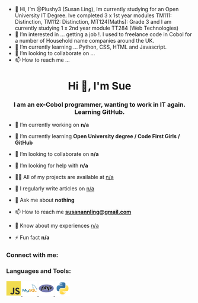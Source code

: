 - 👋 Hi, I’m @Plushy3 (Susan Ling), Im currently studying for an Open University IT Degree. Ive completed 3 x 1st year modules TM111: Distinction, TM112: Distinction, MT124(Maths): Grade 3 and I am currently studying 1 x 2nd year module TT284 (Web Technologies)
- 👀 I’m interested in ... getting a job !. I used to freelance code in Cobol for a number of Household name companies around the UK.
- 🌱 I’m currently learning ... Python, CSS, HTML and Javascript.
- 💞️ I’m looking to collaborate on ...
- 📫 How to reach me ...

<!---
Plushy3/Plushy3 is a ✨ special ✨ repository because its `README.md` (this file) appears on your GitHub profile.
You can click the Preview link to take a look at your changes.
--->



<h1 align="center">Hi 👋, I'm Sue</h1>
<h3 align="center">I am an ex-Cobol programmer, wanting to work in IT again. Learning GitHub.</h3>

- 🔭 I’m currently working on **n/a**

- 🌱 I’m currently learning **Open University degree / Code First Girls / GitHub**

- 👯 I’m looking to collaborate on **n/a**

- 🤝 I’m looking for help with **n/a**

- 👨‍💻 All of my projects are available at [n/a](n/a)

- 📝 I regularly write articles on [n/a](n/a)

- 💬 Ask me about **nothing**

- 📫 How to reach me **susanannling@gmail.com**

- 📄 Know about my experiences [n/a](n/a)

- ⚡ Fun fact **n/a**

<h3 align="left">Connect with me:</h3>
<p align="left">
</p>

<h3 align="left">Languages and Tools:</h3>
<p align="left"> <a href="https://developer.mozilla.org/en-US/docs/Web/JavaScript" target="_blank" rel="noreferrer"> <img src="https://raw.githubusercontent.com/devicons/devicon/master/icons/javascript/javascript-original.svg" alt="javascript" width="40" height="40"/> </a> <a href="https://www.mysql.com/" target="_blank" rel="noreferrer"> <img src="https://raw.githubusercontent.com/devicons/devicon/master/icons/mysql/mysql-original-wordmark.svg" alt="mysql" width="40" height="40"/> </a> <a href="https://www.php.net" target="_blank" rel="noreferrer"> <img src="https://raw.githubusercontent.com/devicons/devicon/master/icons/php/php-original.svg" alt="php" width="40" height="40"/> </a> <a href="https://www.python.org" target="_blank" rel="noreferrer"> <img src="https://raw.githubusercontent.com/devicons/devicon/master/icons/python/python-original.svg" alt="python" width="40" height="40"/> </a> </p>
